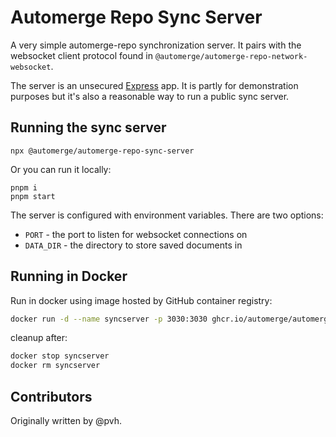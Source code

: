 # Automerge Repo Sync Server

A very simple automerge-repo synchronization server. It pairs with the
websocket client protocol found in
`@automerge/automerge-repo-network-websocket`.

The server is an unsecured [Express](https://expressjs.com/) app. It is partly
for demonstration purposes but it's also a reasonable way to run a public sync
server.

## Running the sync server

`npx @automerge/automerge-repo-sync-server`

Or you can run it locally:
```
pnpm i
pnpm start
```

The server is configured with environment variables. There are two options:

- `PORT` - the port to listen for websocket connections on
- `DATA_DIR` - the directory to store saved documents in

## Running in Docker

Run in docker using image hosted by GitHub container registry:

```bash
docker run -d --name syncserver -p 3030:3030 ghcr.io/automerge/automerge-repo-sync-server:main
```

cleanup after:

```bash
docker stop syncserver
docker rm syncserver
```

## Contributors

Originally written by @pvh.

